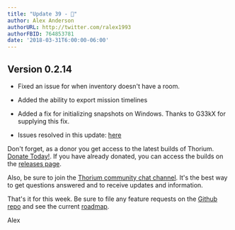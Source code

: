 ```yaml
---
title: "Update 39 - 🐸"
author: Alex Anderson
authorURL: http://twitter.com/ralex1993
authorFBID: 764853781
date: '2018-03-31T6:00:00-06:00'
---
```


## Version 0.2.14

* Fixed an issue for when inventory doesn't have a room.
* Added the ability to export mission timelines
* Added a fix for initializing snapshots on Windows. Thanks to G33kX for
  supplying this fix.

* Issues resolved in this update:
  [here](https://github.com/Thorium-Sim/thorium/issues?utf8=✓&q=is%3Aissue+is%3Aclosed+closed%3A2018-03-25..2018-03-31)

Don't forget, as a donor you get access to the latest builds of Thorium.
[Donate Today!](/en/donate). If you have already donated, you can access the
builds on the [releases page](/en/releases).

Also, be sure to join the
[Thorium community chat channel](https://discord.gg/UvxTQZz). It's the best way
to get questions answered and to receive updates and information.

That's it for this week. Be sure to file any feature requests on the
[Github repo](https://github.com/Thorium-Sim/thorium/issues) and see the current
[roadmap](https://github.com/Thorium-Sim/thorium/projects/2).

Alex

